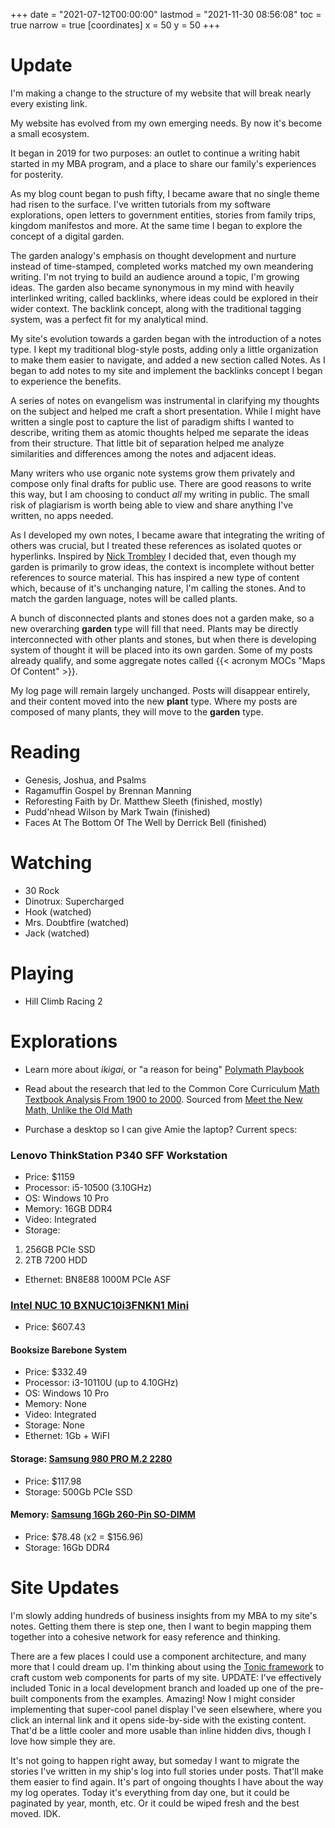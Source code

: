 +++
date = "2021-07-12T00:00:00"
lastmod = "2021-11-30 08:56:08"
toc = true
narrow = true
[coordinates]
    x = 50
    y = 50
+++
# Update

I'm making a change to the structure of my website that will break nearly every existing link.

My website has evolved from my own emerging needs. By now it's become a small ecosystem.

It began in 2019 for two purposes: an outlet to continue a writing habit started in my MBA program, and a place to share our family's experiences for posterity.

As my blog count began to push fifty, I became aware that no single theme had risen to the surface. I've written tutorials from my software explorations, open letters to government entities, stories from family trips, kingdom manifestos and more. At the same time I began to explore the concept of a digital garden.

The garden analogy's emphasis on thought development and nurture instead of time-stamped, completed works matched my own meandering writing. I'm not trying to build an audience around a topic, I'm growing ideas. The garden also became synonymous in my mind with heavily interlinked writing, called backlinks, where ideas could be explored in their wider context. The backlink concept, along with the traditional tagging system, was a perfect fit for my analytical mind.

My site's evolution towards a garden began with the introduction of a notes type. I kept my traditional blog-style posts, adding only a little organization to make them easier to navigate, and added a new section called Notes. As I began to add notes to my site and implement the backlinks concept I began to experience the benefits.

A series of notes on evangelism was instrumental in clarifying my thoughts on the subject and helped me craft a short presentation. While I might have written a single post to capture the list of paradigm shifts I wanted to describe, writing them as atomic thoughts helped me separate the ideas from their structure. That little bit of separation helped me analyze similarities and differences among the notes and adjacent ideas.

Many writers who use organic note systems grow them privately and compose only final drafts for public use. There are good reasons to write this way, but I am choosing to conduct _all_ my writing in public. The small risk of plagiarism is worth being able to view and share anything I've written, no apps needed.

As I developed my own notes, I became aware that integrating the writing of others was crucial, but I treated these references as isolated quotes or hyperlinks. Inspired by [Nick Trombley](barnsworthburning.net) I decided that, even though my garden is primarily to grow ideas, the context is incomplete without better references to source material. This has inspired a new type of content which, because of it's unchanging nature, I'm calling the stones. And to match the garden language, notes will be called plants.

A bunch of disconnected plants and stones does not a garden make, so a new overarching **garden** type will fill that need. Plants may be directly interconnected with other plants and stones, but when there is developing system of thought it will be placed into its own garden. Some of my posts already qualify, and some aggregate notes called {{< acronym MOCs "Maps Of Content" >}}.

My log page will remain largely unchanged. Posts will disappear entirely, and their content moved into the new **plant** type. Where my posts are composed of many plants, they will move to the **garden** type.

# Reading

- Genesis, Joshua, and Psalms
- Ragamuffin Gospel by Brennan Manning
- Reforesting Faith by Dr. Matthew Sleeth (finished, mostly)
- Pudd'nhead Wilson by Mark Twain (finished)
- Faces At The Bottom Of The Well by Derrick Bell (finished)

# Watching

- 30 Rock
- Dinotrux: Supercharged
- Hook (watched)
- Mrs. Doubtfire (watched)
- Jack (watched)

# Playing

- Hill Climb Racing 2

# Explorations

- Learn more about _ikigai_, or "a reason for being" [Polymath Playbook](https://salman.io/blog/polymath-playbook/")
- Read about the research that led to the Common Core Curriculum [Math Textbook Analysis From 1900 to 2000](https://www.nctm.org/Publications/journal-for-research-in-mathematics-education/2010/Vol41/Issue4/One-Hundred-Years-of-Elementary-School-Mathematics-in-the-United-States_-A-Content-Analysis-and-Cognitive-Assessment-of-Textbooks-From-1900-to-2000/). Sourced from [Meet the New Math, Unlike the Old Math](https://www.quantamagazine.org/math-and-science-education-pencils-down-20161005/)

- Purchase a desktop so I can give Amie the laptop? Current specs:

### Lenovo ThinkStation P340 SFF Workstation

  - Price: $1159
  - Processor: i5-10500 (3.10GHz)
  - OS: Windows 10 Pro
  - Memory: 16GB DDR4
  - Video: Integrated
  - Storage:
   1. 256GB PCIe SSD
   2. 2TB 7200 HDD
  - Ethernet: BN8E88 1000M PCIe ASF

### [Intel NUC 10 BXNUC10i3FNKN1 Mini](https://www.newegg.com/intel-bxnuc10i3fnkn1-nuc-10/p/N82E16856102305)

  - Price: $607.43

#### Booksize Barebone System
  - Price: $332.49
  - Processor: i3-10110U (up to 4.10GHz)
  - OS: Windows 10 Pro
  - Memory: None
  - Video: Integrated
  - Storage: None
  - Ethernet: 1Gb + WiFI

#### Storage: [Samsung 980 PRO M.2 2280](https://www.newegg.com/samsung-500gb-980-pro/p/N82E16820147789?quicklink=true)
  - Price: $117.98
  - Storage: 500Gb PCIe SSD

#### Memory: [Samsung 16Gb 260-Pin SO-DIMM](https://www.newegg.com/samsung-16gb-260-pin-ddr4-so-dimm/p/1B4-001D-005D9)
  - Price: $78.48 (x2 = $156.96)
  - Storage: 16Gb DDR4

# Site Updates

I'm slowly adding hundreds of business insights from my MBA to my site's notes. Getting them there is step one, then I want to begin mapping them together into a cohesive network for easy reference and thinking.

There are a few places I could use a component architecture, and many more that I could dream up. I'm thinking about using the [Tonic framework](https://tonicframework.dev/) to craft custom web components for parts of my site. UPDATE: I've effectively included Tonic in a local development branch and loaded up one of the pre-built components from the examples. Amazing! Now I might consider implementing that super-cool panel display I've seen elsewhere, where you click an internal link and it opens side-by-side with the existing content. That'd be a little cooler and more usable than inline hidden divs, though I love how simple they are.

It's not going to happen right away, but someday I want to migrate the stories I've written in my ship's log into full stories under posts. That'll make them easier to find again. It's part of ongoing thoughts I have about the way my log operates. Today it's everything from day one, but it could be paginated by year, month, etc. Or it could be wiped fresh and the best moved. IDK.
